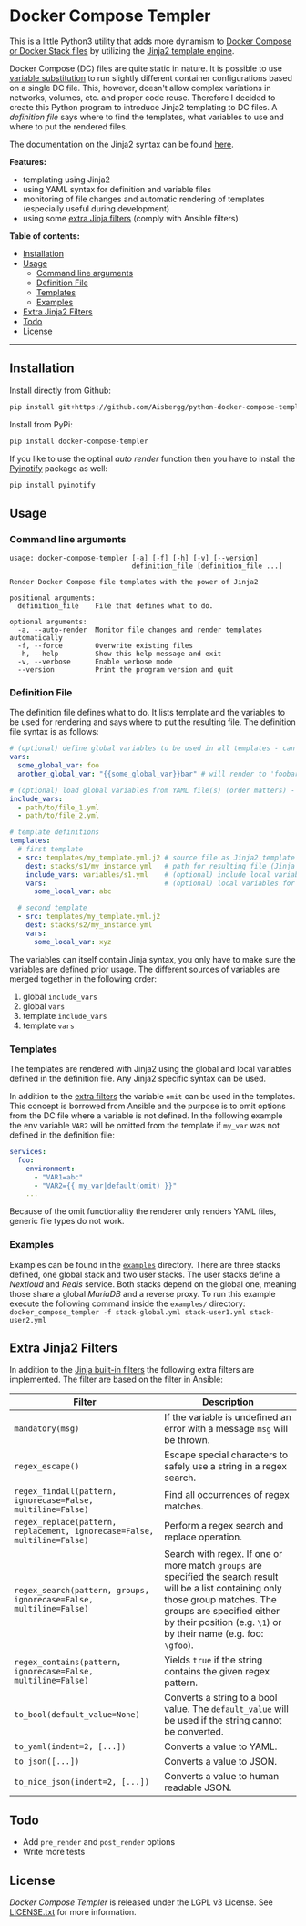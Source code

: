 # Docker Compose Templer

This is a little Python3 utility that adds more dynamism to [Docker Compose or Docker Stack files](https://docs.docker.com/compose/compose-file/) by utilizing the [Jinja2 template engine](http://jinja.pocoo.org/).

Docker Compose (DC) files are quite static in nature. It is possible to use [variable substitution](https://docs.docker.com/compose/compose-file/#variable-substitution) to run slightly different container configurations based on a single DC file. This, however, doesn't allow complex variations in networks, volumes, etc. and proper code reuse. Therefore I decided to create this Python program to introduce Jinja2 templating to DC files. A _definition file_ says where to find the templates, what variables to use and where to put the rendered files.

The documentation on the Jinja2 syntax can be found [here](http://jinja.pocoo.org/docs/dev/templates/).

**Features:**

* templating using Jinja2
* using YAML syntax for definition and variable files
* monitoring of file changes and automatic rendering of templates (especially useful during development)
* using some [extra Jinja filters](#extra-jinja2-filters) (comply with Ansible filters)

**Table of contents:**

* [Installation](#installation)
* [Usage](#usage)
  * [Command line arguments](#command-line-arguments)
  * [Definition File](#definition-file)
  * [Templates](#templates)
  * [Examples](#examples)
* [Extra Jinja2 Filters](#extra-jinja2-filters)
* [Todo](#todo)
* [License](#license)

---

## Installation

Install directly from Github:

```sh
pip install git+https://github.com/Aisbergg/python-docker-compose-templer@v1.1.0
```

Install from PyPi:

```sh
pip install docker-compose-templer
```

If you like to use the optinal _auto render_ function then you have to install the [Pyinotify](https://github.com/seb-m/pyinotify) package as well:

```sh
pip install pyinotify
```

## Usage

### Command line arguments

```text
usage: docker-compose-templer [-a] [-f] [-h] [-v] [--version]
                              definition_file [definition_file ...]

Render Docker Compose file templates with the power of Jinja2

positional arguments:
  definition_file    File that defines what to do.

optional arguments:
  -a, --auto-render  Monitor file changes and render templates automatically
  -f, --force        Overwrite existing files
  -h, --help         Show this help message and exit
  -v, --verbose      Enable verbose mode
  --version          Print the program version and quit
```

### Definition File

The definition file defines what to do. It lists template and the variables to be used for rendering and says where to put the resulting file. The definition file syntax is as follows:

```yaml
# (optional) define global variables to be used in all templates - can contain Jinja syntax
vars:
  some_global_var: foo
  another_global_var: "{{some_global_var}}bar" # will render to 'foobar'

# (optional) load global variables from YAML file(s) (order matters) - can contain Jinja syntax
include_vars:
  - path/to/file_1.yml
  - path/to/file_2.yml

# template definitions
templates:
  # first template
  - src: templates/my_template.yml.j2 # source file as Jinja2 template (Jinja syntax can be used on path)
    dest: stacks/s1/my_instance.yml   # path for resulting file (Jinja syntax can be used on path)
    include_vars: variables/s1.yml    # (optional) include local variables from YAML file(s)
    vars:                             # (optional) local variables for this template
      some_local_var: abc

  # second template
  - src: templates/my_template.yml.j2
    dest: stacks/s2/my_instance.yml
    vars:
      some_local_var: xyz
```

The variables can itself contain Jinja syntax, you only have to make sure the variables are defined prior usage. The different sources of variables are merged together in the following order:

1. global `include_vars`
2. global `vars`
3. template `include_vars`
4. template `vars`

### Templates

The templates are rendered with Jinja2 using the global and local variables defined in the definition file. Any Jinja2 specific syntax can be used.

In addition to the [extra filters](#extra-jinja2-filters) the variable `omit` can be used in the templates. This concept is borrowed from Ansible and the purpose is to omit options from the DC file where a variable is not defined. In the following example the env variable `VAR2` will be omitted from the template if `my_var` was not defined in the definition file:

```yaml
services:
  foo:
    environment:
      - "VAR1=abc"
      - "VAR2={{ my_var|default(omit) }}"
    ...
```

Because of the omit functionality the renderer only renders YAML files, generic file types do not work.

### Examples

Examples can be found in the [`examples`](examples) directory. There are three stacks defined, one global stack and two user stacks. The user stacks define a _Nextloud_ and _Redis_ service. Both stacks depend on the global one, meaning those share a global _MariaDB_ and a reverse proxy. To run this example execute the following command inside the `examples/` directory: `docker_compose_templer -f stack-global.yml stack-user1.yml stack-user2.yml`

## Extra Jinja2 Filters

In addition to the [Jinja built-in filters](http://jinja.pocoo.org/docs/latest/templates/#builtin-filters) the following extra filters are implemented. The filter are based on the filter in Ansible:

Filter                                                                   | Description
-------------------------------------------------------------------------|-----------------------------------------------------------------------------------------------------------------------------------------------------------------------------------------------------------------------------------------
`mandatory(msg)`                                                         | If the variable is undefined an error with a message `msg` will be thrown.
`regex_escape()`                                                         | Escape special characters to safely use a string in a regex search.
`regex_findall(pattern, ignorecase=False, multiline=False)`              | Find all occurrences of regex matches.
`regex_replace(pattern, replacement, ignorecase=False, multiline=False)` | Perform a regex search and replace operation.
`regex_search(pattern, groups, ignorecase=False, multiline=False)`       | Search with regex. If one or more match `groups` are specified the search result will be a list containing only those group matches. The groups are specified either by their position (e.g. `\1`) or by their name (e.g. foo: `\gfoo`).
`regex_contains(pattern, ignorecase=False, multiline=False)`             | Yields `true` if the string contains the given regex pattern.
`to_bool(default_value=None)`                                            | Converts a string to a bool value. The `default_value` will be used if the string cannot be converted.
`to_yaml(indent=2, [...])`                                               | Converts a value to YAML.
`to_json([...])`                                                         | Converts a value to JSON.
`to_nice_json(indent=2, [...])`                                          | Converts a value to human readable JSON.

## Todo

* Add `pre_render` and `post_render` options
* Write more tests

## License

_Docker Compose Templer_ is released under the LGPL v3 License. See [LICENSE.txt](LICENSE.txt) for more information.
